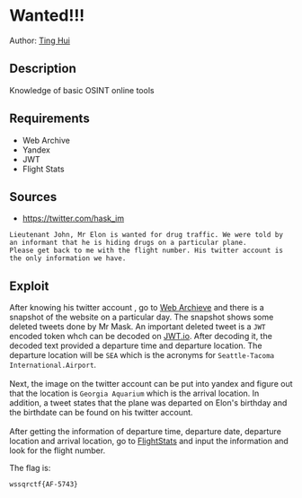 # Wanted!!!
Author: [Ting Hui](https://github.com/ChanTingHui)

## Description

Knowledge of basic OSINT online tools

## Requirements 

- Web Archive
- Yandex
- JWT
- Flight Stats


## Sources

- https://twitter.com/hask_im


```
Lieutenant John, Mr Elon is wanted for drug traffic. We were told by an informant that he is hiding drugs on a particular plane.
Please get back to me with the flight number. His twitter account is the only information we have.
```


## Exploit
After knowing his twitter account , go to [Web Archieve](https://web.archive.org/) and there is a snapshot of the website on a particular day. The snapshot shows some deleted tweets done by Mr Mask. An important deleted tweet is a `JWT` encoded token whch can be decoded on [JWT.io](https://jwt.io/). After decoding it, the decoded text provided a departure time and departure location. The departure location will be `SEA` which is the acronyms for `Seattle-Tacoma International.Airport`. 
<br />
<br />
Next, the image on the twitter account can be put into yandex and figure out that the location is `Georgia Aquarium` which is the arrival location. In addition, a tweet states that the plane was departed on Elon's birthday and the birthdate can be found on his twitter account.
<br />
<br />
After getting the information of departure time, departure date, departure location and arrival location, go to [FlightStats](https://www.flightstats.com/) and input the information and look for the flight number.
<br />


The flag is:

```
wssqrctf{AF-5743}
```
